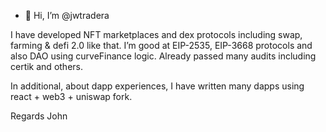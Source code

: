 - 👋 Hi, I’m @jwtradera
 
I have developed NFT marketplaces and dex protocols including swap, farming & defi 2.0 like that.
I’m good at EIP-2535, EIP-3668 protocols and also DAO using curveFinance logic.
Already passed many audits including certik and others.
 
In additional, about dapp experiences, I have written many dapps using react + web3 + uniswap fork.
 
Regards
John
